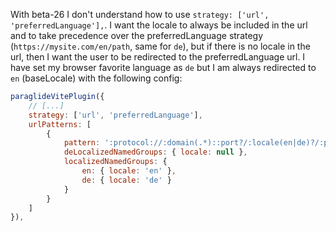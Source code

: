 With beta-26 I don't understand how to use `strategy: ['url', 'preferredLanguage'],`. I want the locale to always be included in the url and to take precedence over the preferredLanguage strategy (`https://mysite.com/en/path`, same for `de`), but if there is no locale in the url, then I want the user to be redirected to the preferredLanguage url. I have set my browser favorite language as `de` but I am always redirected to `en` (baseLocale) with the following config:

```js
paraglideVitePlugin({
    // [...]
    strategy: ['url', 'preferredLanguage'],
    urlPatterns: [
        {
            pattern: ':protocol://:domain(.*)::port?/:locale(en|de)?/:path(.*)?',
            deLocalizedNamedGroups: { locale: null },
            localizedNamedGroups: {
                en: { locale: 'en' },
                de: { locale: 'de' }
            }
        }
    ]
}),
```
